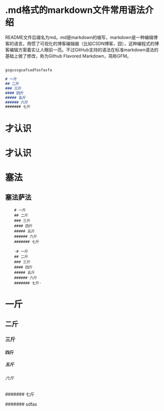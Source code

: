 # .md格式的markdown文件常用语法介绍

README文件后缀名为md。md是markdown的缩写，markdown是一种编辑博客的语言。用惯了可视化的博客编辑器（比如CSDN博客，囧），这种编程式的博客编辑方案着实让人眼前一亮。不过GitHub支持的语法在标准markdown语法的基础上做了修改，称为Github Flavored Markdown，简称GFM。

## 


```md
gsgsssgsafsadfasfasfa
```

```md
# 一斤
## 二斤
### 三斤
#### 四斤
##### 五斤
###### 六斤
####### 七斤
```



才认识
=

才认识
==

塞法
=========

塞法萨法
--------

        # 一斤
        ## 二斤
        ### 三斤
        #### 四斤
        ##### 五斤
        ###### 六斤
        ####### 七斤

        ·# 一斤
        ## 二斤
        ### 三斤
        #### 四斤
        ##### 五斤
        ###### 六斤
        ####### 七斤·

# 一斤
## 二斤
### 三斤
#### 四斤
##### 五斤
###### 六斤
####### 七斤


####### sdfas